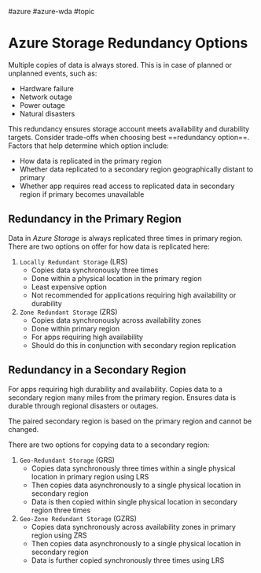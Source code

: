#azure #azure-wda #topic 

# Azure Storage Redundancy Options
Multiple copies of data is always stored.
This is in case of planned or unplanned events, such as:
- Hardware failure
- Network outage
- Power outage
- Natural disasters

This redundancy ensures storage account meets availability and durability targets.
Consider trade-offs when choosing best ==redundancy option==. 
Factors that help determine which option include:
- How data is replicated in the primary region
- Whether data replicated to a secondary region geographically distant to primary
- Whether app requires read access to replicated data in secondary region if primary becomes unavailable

## Redundancy in the Primary Region
Data in *Azure Storage* is always replicated three times in primary region.
There are two options on offer for how data is replicated here:
1. `Locally Redundant Storage` (LRS)
	- Copies data synchronously three times
	- Done within a physical location in the primary region
	- Least expensive option
	- Not recommended for applications requiring high availability or durability
2. `Zone Redundant Storage` (ZRS)
	- Copies data synchronously across availability zones
	- Done within primary region
	- For apps requiring high availability
	- Should do this in conjunction with secondary region replication

## Redundancy in a Secondary Region
For apps requiring high durability and availability.
Copies data to a secondary region many miles from the primary region.
Ensures data is durable through regional disasters or outages.

The paired secondary region is based on the primary region and cannot be changed.

There are two options for copying data to a secondary region:
1. `Geo-Redundant Storage` (GRS)
	- Copies data synchronously three times within a single physical location in primary region using LRS
	- Then copies data asynchronously to a single physical location in secondary region
	- Data is then copied within single physical location in secondary region three times
2. `Geo-Zone Redundant Storage` (GZRS)
	- Copies data synchronously across availability zones in primary region using ZRS
	- Then copies data asynchronously to a single physical location in secondary region
	- Data is further copied synchronously three times using LRS
